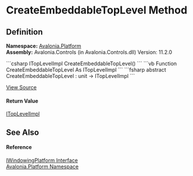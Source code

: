 # CreateEmbeddableTopLevel Method




## Definition
**Namespace:** <a href="N_Avalonia_Platform">Avalonia.Platform</a>  
**Assembly:** Avalonia.Controls (in Avalonia.Controls.dll) Version: 11.2.0

<Tabs groupId="api-code-preview">
<TabItem value="csharp" label="C#">
```csharp
ITopLevelImpl CreateEmbeddableTopLevel()
```
</TabItem>
<TabItem value="vb" label="VB">
```vb
Function CreateEmbeddableTopLevel As ITopLevelImpl
```
</TabItem>
<TabItem value="fsharp" label="F#">
```fsharp
abstract CreateEmbeddableTopLevel : unit -> ITopLevelImpl 
```
</TabItem>
</Tabs>



<a href="https://github.com/AvaloniaUI/Avalonia/tree/master/src/Avalonia.Controls/Platform/IWindowingPlatform.cs" title="View the source code">View Source</a>



#### Return Value
<a href="T_Avalonia_Platform_ITopLevelImpl">ITopLevelImpl</a>

## See Also


#### Reference
<a href="T_Avalonia_Platform_IWindowingPlatform">IWindowingPlatform Interface</a>  
<a href="N_Avalonia_Platform">Avalonia.Platform Namespace</a>  
